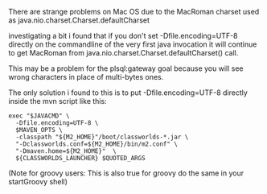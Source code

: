 There are strange problems on Mac OS due to the MacRoman
charset used as java.nio.charset.Charset.defaultCharset

investigating a bit i found that if you don't set -Dfile.encoding=UTF-8
directly on the commandline of the very first java invocation
it will continue to get MacRoman from java.nio.charset.Charset.defaultCharset()
call.

This may be a problem for the plsql:gateway goal because you will see
wrong characters in place of multi-bytes ones.

The only solution i found to this is to put -Dfile.encoding=UTF-8
directly inside the mvn script like this:

```
exec "$JAVACMD" \
  -Dfile.encoding=UTF-8 \
  $MAVEN_OPTS \
  -classpath "${M2_HOME}"/boot/classworlds-*.jar \
  "-Dclassworlds.conf=${M2_HOME}/bin/m2.conf" \
  "-Dmaven.home=${M2_HOME}"  \
  ${CLASSWORLDS_LAUNCHER} $QUOTED_ARGS

```

(Note for groovy users: This is also true for groovy do the same in your startGroovy shell)